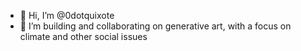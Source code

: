 - 👋 Hi, I’m @0dotquixote
- 🌱 I’m building and collaborating on generative art, with a focus on climate and other social issues
